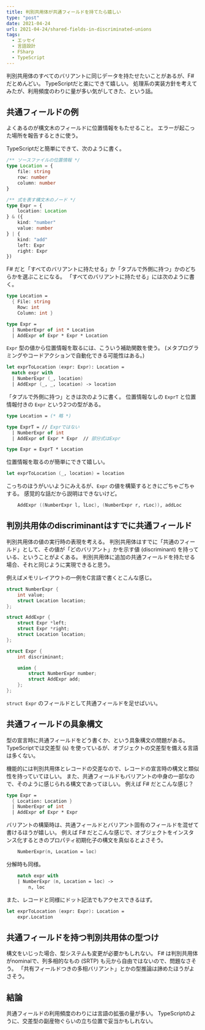 ```yaml
---
title: 判別共用体が共通フィールドを持てたら嬉しい
type: "post"
date: 2021-04-24
url: 2021-04-24/shared-fields-in-discriminated-unions
tags:
  - エッセイ
  - 言語設計
  - FSharp
  - TypeScript
---
```


<!--more-->

判別共用体のすべてのバリアントに同じデータを持たせたいことがあるが、F# だとめんどい。
TypeScriptだと楽にできて嬉しい。
処理系の実装方針を考えてみたが、利用頻度のわりに量が多い気がしてきた、という話。

## 共通フィールドの例

よくあるのが構文木のフィールドに位置情報をもたせること。
エラーが起こった場所を報告するときに使う。

TypeScriptだと簡単にできて、次のように書く。

```ts
/** ソースファイルの位置情報 */
type Location = {
    file: string
    row: number
    column: number
}

/** 式を表す構文木のノード */
type Expr = {
    location: Location
} & ({
    kind: "number"
    value: number
} | {
    kind: "add"
    left: Expr
    right: Expr
})
```

F# だと「すべてのバリアントに持たせる」か「タプルで外側に持つ」かのどちらかを選ぶことになる。
「すべてのバリアントに持たせる」には次のように書く。

```fsharp
type Location =
  { File: string
    Row: int
    Column: int }

type Expr =
  | NumberExpr of int * Location
  | AddExpr of Expr * Expr * Location
```

`Expr` 型の値から位置情報を取るには、こういう補助関数を使う。
(メタプログラミングやコードアクションで自動化できる可能性はある。)

```fsharp
let exprToLocation (expr: Expr): Location =
  match expr with
  | NumberExpr (_, location)
  | AddExpr (_, _, location) -> location
```

「タプルで外側に持つ」ときは次のように書く。
位置情報なしの `ExprT` と位置情報付きの `Expr` という2つの型がある。

```fsharp
type Location = (* 略 *)

type ExprT = // Exprではない
  | NumberExpr of int
  | AddExpr of Expr * Expr  // 部分式はExpr

type Expr = ExprT * Location
```

位置情報を取るのが簡単にできて嬉しい。

```fsharp
let exprToLocation (_, location) = location
```

こっちのほうがいいようにみえるが、`Expr` の値を構築するときにごちゃごちゃする。
感覚的な話だから説明はできないけど。

```fsharp
    AddExpr ((NumberExpr l, lLoc), (NumberExpr r, rLoc)), addLoc
```

## 判別共用体のdiscriminantはすでに共通フィールド

判別共用体の値の実行時の表現を考える。
判別共用体はすでに「共通のフィールド」として、その値が「どのバリアント」かを示す値 (discriminant) を持っている、ということがよくある。
判別共用体に追加の共通フィールドを持たせる場合、それと同じように実現できると思う。

例えばメモリレイアウトの一例をC言語で書くとこんな感じ。

```c
struct NumberExpr {
    int value;
    struct Location location;
};

struct AddExpr {
    struct Expr *left;
    struct Expr *right;
    struct Location location;
};

struct Expr {
    int discriminant;

    union {
        struct NumberExpr number;
        struct AddExpr add;
    };
};
```

`struct Expr` のフィールドとして共通フィールドを足せばいい。

## 共通フィールドの具象構文

型の宣言時に共通フィールドをどう書くか、という具象構文の問題がある。
TypeScriptでは交差型 (`&`) を使っているが、オブジェクトの交差型を備える言語は多くない。

機能的には判別共用体とレコードの交差なので、レコードの宣言時の構文と類似性を持っていてほしい。
また、共通フィールドもバリアントの中身の一部なので、そのように感じられる構文であってほしい。
例えば F# だとこんな感じ？

```fsharp
type Expr =
  { Location: Location }
  | NumberExpr of int
  | AddExpr of Expr * Expr
```

バリアントの構築時は、共通フィールドとバリアント固有のフィールドを混ぜて書けるほうが嬉しい。
例えば F# だとこんな感じで、オブジェクトをインスタンス化するときのプロパティ初期化子の構文を真似るとよさそう。

```fsharp
    NumberExpr(n, Location = loc)
```

分解時も同様。

```fsharp
    match expr with
    | NumberExpr (n, Location = loc) ->
        n, loc
```

また、レコードと同様にドット記法でもアクセスできるはず。

```fsharp
let exprToLocation (expr: Expr): Location =
    expr.Location
```

## 共通フィールドを持つ判別共用体の型つけ

構文をいじった場合、型システムも変更が必要かもしれない。
F# は判別共用体がnominalで、列多相的なもの (SRTP) も元から自由ではないので、問題なさそう。
「共有フィールドつきの多相バリアント」とかの型推論は諦めたほうがよさそう。

## 結論

共通フィールドの利用頻度のわりには言語の拡張の量が多い。
TypeScriptのように、交差型の副産物ぐらいの立ち位置で妥当かもしれない。
